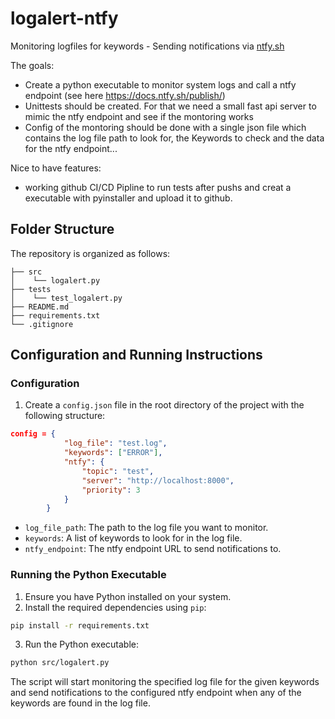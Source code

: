 # logalert-ntfy
Monitoring logfiles for keywords - Sending notifications via [ntfy.sh](ntfy.sh)

The goals:
- Create a python executable to monitor system logs and call a ntfy endpoint (see here https://docs.ntfy.sh/publish/)
- Unittests should be created. For that we need a small fast api server to mimic the ntfy endpoint and see if the montoring works
- Config of the montoring should be done with a single json file which contains the log file path to look for, the Keywords to check and the data for the ntfy endpoint...

Nice to have features:
- working github CI/CD Pipline to run tests after pushs and creat a executable with pyinstaller and upload it to github.

## Folder Structure

The repository is organized as follows:

```
├── src
│    └── logalert.py
├── tests
│    └── test_logalert.py
├── README.md
├── requirements.txt
└── .gitignore
```

## Configuration and Running Instructions

### Configuration

1. Create a `config.json` file in the root directory of the project with the following structure:

```json
config = {
            "log_file": "test.log",
            "keywords": ["ERROR"],
            "ntfy": {
                "topic": "test",
                "server": "http://localhost:8000",
                "priority": 3
            }
        }
```

- `log_file_path`: The path to the log file you want to monitor.
- `keywords`: A list of keywords to look for in the log file.
- `ntfy_endpoint`: The ntfy endpoint URL to send notifications to.

### Running the Python Executable

1. Ensure you have Python installed on your system.
2. Install the required dependencies using `pip`:

```sh
pip install -r requirements.txt
```

3. Run the Python executable:

```sh
python src/logalert.py
```

The script will start monitoring the specified log file for the given keywords and send notifications to the configured ntfy endpoint when any of the keywords are found in the log file.
